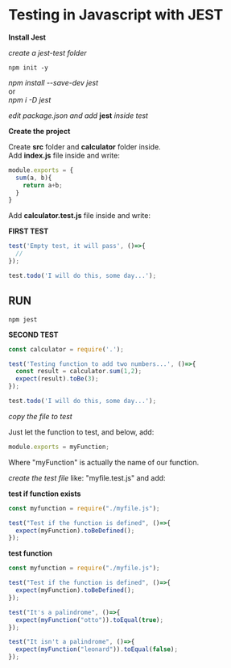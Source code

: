 # Testing in Javascript with JEST

__Install Jest__ <br/>

_create a jest-test folder_ <br/>

```terminal
npm init -y
```

_npm install --save-dev jest_ <br/>
or <br/>
_npm i -D jest_ <br/>

_edit package.json and add_ __jest__ _inside test_ <br/>

__Create the project__ <br/>

Create __src__ folder and __calculator__ folder inside. <br/>
Add __index.js__ file inside and write: <br/>

```javascript
module.exports = {
  sum(a, b){
    return a+b;
  }
}
```
Add __calculator.test.js__ file inside and write: <br/>

__FIRST TEST__ <br/>

```javascript
test('Empty test, it will pass', ()=>{
  //
});

test.todo('I will do this, some day...');
```
## RUN

```terminal
npm jest
```

  __SECOND TEST__ <br/>

```javascript
const calculator = require('.');

test('Testing function to add two numbers...', ()=>{
  const result = calculator.sum(1,2);
  expect(result).toBe(3);
});

test.todo('I will do this, some day...');
```






_copy the file to test_ <br/>

Just let the function to test, and below, add: <br/>

```javascript
module.exports = myFunction;
```

Where "myFunction" is actually the name of our function. <br/>

_create the test file_ like: "myfile.test.js" and add:<br/>

__test if function exists__ <br/>

```javascript
const myfunction = require("./myfile.js");

test("Test if the function is defined", ()=>{
  expect(myFunction).toBeDefined();
});
```

__test function__ <br/>

```javascript
const myfunction = require("./myfile.js");

test("Test if the function is defined", ()=>{
  expect(myFunction).toBeDefined();
});

test("It's a palindrome", ()=>{
  expect(myFunction("otto")).toEqual(true);
});

test("It isn't a palindrome", ()=>{
  expect(myFunction("leonard")).toEqual(false);
});

```







